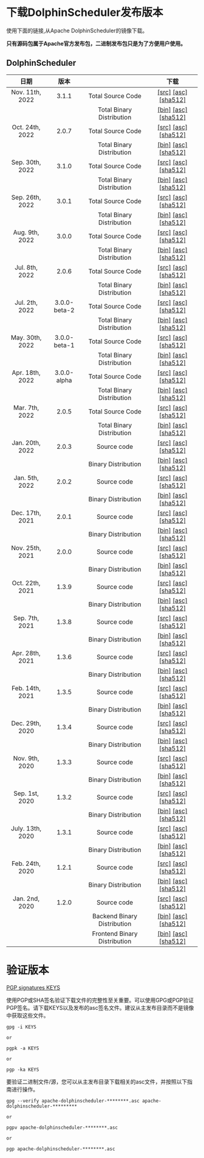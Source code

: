 # 下载DolphinScheduler发布版本

使用下面的链接,从Apache DolphinScheduler的镜像下载。

**只有源码包属于Apache官方发布包，二进制发布包只是为了方便用户使用。**

## DolphinScheduler
| 日期 | 版本| | 下载 |
|:---:|:--:|:--:|:--:|
| Nov. 11th, 2022 | 3.1.1 | Total Source Code | [[src]](https://www.apache.org/dyn/closer.lua/dolphinscheduler/3.1.1/apache-dolphinscheduler-3.1.1-src.tar.gz) [[asc]](https://downloads.apache.org/dolphinscheduler/3.1.1/apache-dolphinscheduler-3.1.1-src.tar.gz.asc) [[sha512]](https://downloads.apache.org/dolphinscheduler/3.1.1/apache-dolphinscheduler-3.1.1-src.tar.gz.sha512) |
|  | | Total Binary Distribution | [[bin]](https://www.apache.org/dyn/closer.lua/dolphinscheduler/3.1.1/apache-dolphinscheduler-3.1.1-bin.tar.gz) [[asc]](https://downloads.apache.org/dolphinscheduler/3.1.1/apache-dolphinscheduler-3.1.1-bin.tar.gz.asc) [[sha512]](https://downloads.apache.org/dolphinscheduler/3.1.1/apache-dolphinscheduler-3.1.1-bin.tar.gz.sha512) |
| Oct. 24th, 2022 | 2.0.7 | Total Source Code | [[src]](https://www.apache.org/dyn/closer.lua/dolphinscheduler/2.0.7/apache-dolphinscheduler-2.0.7-src.tar.gz) [[asc]](https://downloads.apache.org/dolphinscheduler/2.0.7/apache-dolphinscheduler-2.0.7-src.tar.gz.asc) [[sha512]](https://downloads.apache.org/dolphinscheduler/2.0.7/apache-dolphinscheduler-2.0.7-src.tar.gz.sha512) |
|  | | Total Binary Distribution | [[bin]](https://www.apache.org/dyn/closer.lua/dolphinscheduler/2.0.7/apache-dolphinscheduler-2.0.7-bin.tar.gz) [[asc]](https://downloads.apache.org/dolphinscheduler/2.0.7/apache-dolphinscheduler-2.0.7-bin.tar.gz.asc) [[sha512]](https://downloads.apache.org/dolphinscheduler/2.0.7/apache-dolphinscheduler-2.0.7-bin.tar.gz.sha512) |
| Sep. 30th, 2022 | 3.1.0 | Total Source Code | [[src]](https://www.apache.org/dyn/closer.lua/dolphinscheduler/3.1.0/apache-dolphinscheduler-3.1.0-src.tar.gz) [[asc]](https://downloads.apache.org/dolphinscheduler/3.1.0/apache-dolphinscheduler-3.1.0-src.tar.gz.asc) [[sha512]](https://downloads.apache.org/dolphinscheduler/3.1.0/apache-dolphinscheduler-3.1.0-src.tar.gz.sha512) |
|  | | Total Binary Distribution | [[bin]](https://www.apache.org/dyn/closer.lua/dolphinscheduler/3.1.0/apache-dolphinscheduler-3.1.0-bin.tar.gz) [[asc]](https://downloads.apache.org/dolphinscheduler/3.1.0/apache-dolphinscheduler-3.1.0-bin.tar.gz.asc) [[sha512]](https://downloads.apache.org/dolphinscheduler/3.1.0/apache-dolphinscheduler-3.1.0-bin.tar.gz.sha512) |
| Sep. 26th, 2022 | 3.0.1 | Total Source Code| [[src]](https://www.apache.org/dyn/closer.lua/dolphinscheduler/3.0.1/apache-dolphinscheduler-3.0.1-src.tar.gz) [[asc]](https://downloads.apache.org/dolphinscheduler/3.0.1/apache-dolphinscheduler-3.0.1-src.tar.gz.asc) [[sha512]](https://downloads.apache.org/dolphinscheduler/3.0.1/apache-dolphinscheduler-3.0.1-src.tar.gz.sha512)|
| | | Total Binary Distribution| [[bin]](https://www.apache.org/dyn/closer.lua/dolphinscheduler/3.0.1/apache-dolphinscheduler-3.0.1-bin.tar.gz) [[asc]](https://downloads.apache.org/dolphinscheduler/3.0.1/apache-dolphinscheduler-3.0.1-bin.tar.gz.asc) [[sha512]](https://downloads.apache.org/dolphinscheduler/3.0.1/apache-dolphinscheduler-3.0.1-bin.tar.gz.sha512)|
| Aug. 9th, 2022 | 3.0.0 | Total Source Code| [[src]](https://www.apache.org/dyn/closer.lua/dolphinscheduler/3.0.0/apache-dolphinscheduler-3.0.0-src.tar.gz) [[asc]](https://downloads.apache.org/dolphinscheduler/3.0.0/apache-dolphinscheduler-3.0.0-src.tar.gz.asc) [[sha512]](https://downloads.apache.org/dolphinscheduler/3.0.0/apache-dolphinscheduler-3.0.0-src.tar.gz.sha512)|
| | | Total Binary Distribution| [[bin]](https://www.apache.org/dyn/closer.lua/dolphinscheduler/3.0.0/apache-dolphinscheduler-3.0.0-bin.tar.gz) [[asc]](https://downloads.apache.org/dolphinscheduler/3.0.0/apache-dolphinscheduler-3.0.0-bin.tar.gz.asc) [[sha512]](https://downloads.apache.org/dolphinscheduler/3.0.0/apache-dolphinscheduler-3.0.0-bin.tar.gz.sha512)|
| Jul. 8th, 2022 | 2.0.6 | Total Source Code| [[src]](https://www.apache.org/dyn/closer.lua/dolphinscheduler/2.0.6/apache-dolphinscheduler-2.0.6-src.tar.gz) [[asc]](https://downloads.apache.org/dolphinscheduler/2.0.6/apache-dolphinscheduler-2.0.6-src.tar.gz.asc) [[sha512]](https://downloads.apache.org/dolphinscheduler/2.0.6/apache-dolphinscheduler-2.0.6-src.tar.gz.sha512)|
| | | Total Binary Distribution| [[bin]](https://www.apache.org/dyn/closer.lua/dolphinscheduler/2.0.6/apache-dolphinscheduler-2.0.6-bin.tar.gz) [[asc]](https://downloads.apache.org/dolphinscheduler/2.0.6/apache-dolphinscheduler-2.0.6-bin.tar.gz.asc) [[sha512]](https://downloads.apache.org/dolphinscheduler/2.0.6/apache-dolphinscheduler-2.0.6-bin.tar.gz.sha512)|
| Jul. 2th, 2022 | 3.0.0-beta-2 | Total Source Code| [[src]](https://www.apache.org/dyn/closer.lua/dolphinscheduler/3.0.0-beta-2/apache-dolphinscheduler-3.0.0-beta-2-src.tar.gz) [[asc]](https://downloads.apache.org/dolphinscheduler/3.0.0-beta-2/apache-dolphinscheduler-3.0.0-beta-2-src.tar.gz.asc) [[sha512]](https://downloads.apache.org/dolphinscheduler/3.0.0-beta-2/apache-dolphinscheduler-3.0.0-beta-2-src.tar.gz.sha512)|
| | | Total Binary Distribution| [[bin]](https://www.apache.org/dyn/closer.lua/dolphinscheduler/3.0.0-beta-2/apache-dolphinscheduler-3.0.0-beta-2-bin.tar.gz) [[asc]](https://downloads.apache.org/dolphinscheduler/3.0.0-beta-2/apache-dolphinscheduler-3.0.0-beta-2-bin.tar.gz.asc) [[sha512]](https://downloads.apache.org/dolphinscheduler/3.0.0-beta-2/apache-dolphinscheduler-3.0.0-beta-2-bin.tar.gz.sha512)|
| May. 30th, 2022 | 3.0.0-beta-1 | Total Source Code| [[src]](https://www.apache.org/dyn/closer.lua/dolphinscheduler/3.0.0-beta-1/apache-dolphinscheduler-3.0.0-beta-1-src.tar.gz) [[asc]](https://downloads.apache.org/dolphinscheduler/3.0.0-beta-1/apache-dolphinscheduler-3.0.0-beta-1-src.tar.gz.asc) [[sha512]](https://downloads.apache.org/dolphinscheduler/3.0.0-beta-1/apache-dolphinscheduler-3.0.0-beta-1-src.tar.gz.sha512)|
| | | Total Binary Distribution| [[bin]](https://www.apache.org/dyn/closer.lua/dolphinscheduler/3.0.0-beta-1/apache-dolphinscheduler-3.0.0-beta-1-bin.tar.gz) [[asc]](https://downloads.apache.org/dolphinscheduler/3.0.0-beta-1/apache-dolphinscheduler-3.0.0-beta-1-bin.tar.gz.asc) [[sha512]](https://downloads.apache.org/dolphinscheduler/3.0.0-beta-1/apache-dolphinscheduler-3.0.0-beta-1-bin.tar.gz.sha512)|
| Apr. 18th, 2022 | 3.0.0-alpha | Total Source Code| [[src]](https://www.apache.org/dyn/closer.lua/dolphinscheduler/3.0.0-alpha/apache-dolphinscheduler-3.0.0-alpha-src.tar.gz) [[asc]](https://downloads.apache.org/dolphinscheduler/3.0.0-alpha/apache-dolphinscheduler-3.0.0-alpha-src.tar.gz.asc) [[sha512]](https://downloads.apache.org/dolphinscheduler/3.0.0-alpha/apache-dolphinscheduler-3.0.0-alpha-src.tar.gz.sha512)|
| | | Total Binary Distribution| [[bin]](https://www.apache.org/dyn/closer.lua/dolphinscheduler/3.0.0-alpha/apache-dolphinscheduler-3.0.0-alpha-bin.tar.gz) [[asc]](https://downloads.apache.org/dolphinscheduler/3.0.0-alpha/apache-dolphinscheduler-3.0.0-alpha-bin.tar.gz.asc) [[sha512]](https://downloads.apache.org/dolphinscheduler/3.0.0-alpha/apache-dolphinscheduler-3.0.0-alpha-bin.tar.gz.sha512)|
| Mar. 7th, 2022 | 2.0.5 | Total Source Code| [[src]](https://www.apache.org/dyn/closer.lua/dolphinscheduler/2.0.5/apache-dolphinscheduler-2.0.5-src.tar.gz) [[asc]](https://downloads.apache.org/dolphinscheduler/2.0.5/apache-dolphinscheduler-2.0.5-src.tar.gz.asc) [[sha512]](https://downloads.apache.org/dolphinscheduler/2.0.5/apache-dolphinscheduler-2.0.5-src.tar.gz.sha512)|
| | | Total Binary Distribution| [[bin]](https://www.apache.org/dyn/closer.lua/dolphinscheduler/2.0.5/apache-dolphinscheduler-2.0.5-bin.tar.gz) [[asc]](https://downloads.apache.org/dolphinscheduler/2.0.5/apache-dolphinscheduler-2.0.5-bin.tar.gz.asc) [[sha512]](https://downloads.apache.org/dolphinscheduler/2.0.5/apache-dolphinscheduler-2.0.5-bin.tar.gz.sha512)|
| Jan. 20th, 2022 | 2.0.3 | Source code| [[src]](https://www.apache.org/dyn/closer.lua/dolphinscheduler/2.0.3/apache-dolphinscheduler-2.0.3-src.tar.gz) [[asc]](https://downloads.apache.org/dolphinscheduler/2.0.3/apache-dolphinscheduler-2.0.3-src.tar.gz.asc) [[sha512]](https://downloads.apache.org/dolphinscheduler/2.0.3/apache-dolphinscheduler-2.0.3-src.tar.gz.sha512)|
| | | Binary Distribution| [[bin]](https://www.apache.org/dyn/closer.lua/dolphinscheduler/2.0.3/apache-dolphinscheduler-2.0.3-bin.tar.gz) [[asc]](https://downloads.apache.org/dolphinscheduler/2.0.3/apache-dolphinscheduler-2.0.3-bin.tar.gz.asc) [[sha512]](https://downloads.apache.org/dolphinscheduler/2.0.3/apache-dolphinscheduler-2.0.3-bin.tar.gz.sha512)|
| Jan. 5th, 2022 | 2.0.2 | Source code| [[src]](https://www.apache.org/dyn/closer.lua/dolphinscheduler/2.0.2/apache-dolphinscheduler-2.0.2-src.tar.gz) [[asc]](https://downloads.apache.org/dolphinscheduler/2.0.2/apache-dolphinscheduler-2.0.2-src.tar.gz.asc) [[sha512]](https://downloads.apache.org/dolphinscheduler/2.0.2/apache-dolphinscheduler-2.0.2-src.tar.gz.sha512)|
| | | Binary Distribution| [[bin]](https://www.apache.org/dyn/closer.lua/dolphinscheduler/2.0.2/apache-dolphinscheduler-2.0.2-bin.tar.gz) [[asc]](https://downloads.apache.org/dolphinscheduler/2.0.2/apache-dolphinscheduler-2.0.2-bin.tar.gz.asc) [[sha512]](https://downloads.apache.org/dolphinscheduler/2.0.2/apache-dolphinscheduler-2.0.2-bin.tar.gz.sha512)|
| Dec. 17th, 2021 | 2.0.1 | Source code| [[src]](https://www.apache.org/dyn/closer.lua/dolphinscheduler/2.0.1/apache-dolphinscheduler-2.0.1-src.tar.gz) [[asc]](https://downloads.apache.org/dolphinscheduler/2.0.1/apache-dolphinscheduler-2.0.1-src.tar.gz.asc) [[sha512]](https://downloads.apache.org/dolphinscheduler/2.0.1/apache-dolphinscheduler-2.0.1-src.tar.gz.sha512)|
| | | Binary Distribution| [[bin]](https://www.apache.org/dyn/closer.lua/dolphinscheduler/2.0.1/apache-dolphinscheduler-2.0.1-bin.tar.gz) [[asc]](https://downloads.apache.org/dolphinscheduler/2.0.1/apache-dolphinscheduler-2.0.1-bin.tar.gz.asc) [[sha512]](https://downloads.apache.org/dolphinscheduler/2.0.1/apache-dolphinscheduler-2.0.1-bin.tar.gz.sha512)|
| Nov. 25th, 2021 | 2.0.0 | Source code| [[src]](https://www.apache.org/dyn/closer.lua/dolphinscheduler/2.0.0/apache-dolphinscheduler-2.0.0-src.tar.gz) [[asc]](https://downloads.apache.org/dolphinscheduler/2.0.0/apache-dolphinscheduler-2.0.0-src.tar.gz.asc) [[sha512]](https://downloads.apache.org/dolphinscheduler/2.0.0/apache-dolphinscheduler-2.0.0-src.tar.gz.sha512)|
| | | Binary Distribution| [[bin]](https://www.apache.org/dyn/closer.lua/dolphinscheduler/2.0.0/apache-dolphinscheduler-2.0.0-bin.tar.gz) [[asc]](https://downloads.apache.org/dolphinscheduler/2.0.0/apache-dolphinscheduler-2.0.0-bin.tar.gz.asc) [[sha512]](https://downloads.apache.org/dolphinscheduler/2.0.0/apache-dolphinscheduler-2.0.0-bin.tar.gz.sha512)|
| Oct. 22th, 2021 | 1.3.9 | Source code| [[src]](https://www.apache.org/dyn/closer.lua/dolphinscheduler/1.3.9/apache-dolphinscheduler-1.3.9-src.tar.gz) [[asc]](https://downloads.apache.org/dolphinscheduler/1.3.9/apache-dolphinscheduler-1.3.9-src.tar.gz.asc) [[sha512]](https://downloads.apache.org/dolphinscheduler/1.3.9/apache-dolphinscheduler-1.3.9-src.tar.gz.sha512)|
| | | Binary Distribution| [[bin]](https://www.apache.org/dyn/closer.lua/dolphinscheduler/1.3.9/apache-dolphinscheduler-1.3.9-bin.tar.gz) [[asc]](https://downloads.apache.org/dolphinscheduler/1.3.9/apache-dolphinscheduler-1.3.9-bin.tar.gz.asc) [[sha512]](https://downloads.apache.org/dolphinscheduler/1.3.9/apache-dolphinscheduler-1.3.9-bin.tar.gz.sha512)|
| Sep. 7th, 2021 | 1.3.8 | Source code| [[src]](https://www.apache.org/dyn/closer.lua/dolphinscheduler/1.3.8/apache-dolphinscheduler-1.3.8-src.tar.gz) [[asc]](https://downloads.apache.org/dolphinscheduler/1.3.8/apache-dolphinscheduler-1.3.8-src.tar.gz.asc) [[sha512]](https://downloads.apache.org/dolphinscheduler/1.3.8/apache-dolphinscheduler-1.3.8-src.tar.gz.sha512)|
| | | Binary Distribution| [[bin]](https://www.apache.org/dyn/closer.lua/dolphinscheduler/1.3.8/apache-dolphinscheduler-1.3.8-bin.tar.gz) [[asc]](https://downloads.apache.org/dolphinscheduler/1.3.8/apache-dolphinscheduler-1.3.8-bin.tar.gz.asc) [[sha512]](https://downloads.apache.org/dolphinscheduler/1.3.8/apache-dolphinscheduler-1.3.8-bin.tar.gz.sha512)|
| Apr. 28th, 2021 | 1.3.6 | Source code| [[src]](https://www.apache.org/dyn/closer.lua/dolphinscheduler/1.3.6/apache-dolphinscheduler-1.3.6-src.tar.gz) [[asc]](https://downloads.apache.org/dolphinscheduler/1.3.6/apache-dolphinscheduler-1.3.6-src.tar.gz.asc) [[sha512]](https://downloads.apache.org/dolphinscheduler/1.3.6/apache-dolphinscheduler-1.3.6-src.tar.gz.sha512)|
| | | Binary Distribution| [[bin]](https://www.apache.org/dyn/closer.lua/dolphinscheduler/1.3.6/apache-dolphinscheduler-1.3.6-bin.tar.gz) [[asc]](https://downloads.apache.org/dolphinscheduler/1.3.6/apache-dolphinscheduler-1.3.6-bin.tar.gz.asc) [[sha512]](https://downloads.apache.org/dolphinscheduler/1.3.6/apache-dolphinscheduler-1.3.6-bin.tar.gz.sha512)|
| Feb. 14th, 2021 | 1.3.5 | Source code| [[src]](https://www.apache.org/dyn/closer.lua/dolphinscheduler/1.3.5/apache-dolphinscheduler-incubating-1.3.5-src.zip) [[asc]](https://downloads.apache.org/dolphinscheduler/1.3.5/apache-dolphinscheduler-incubating-1.3.5-src.zip.asc) [[sha512]](https://downloads.apache.org/dolphinscheduler/1.3.5/apache-dolphinscheduler-incubating-1.3.5-src.zip.sha512)|
| | | Binary Distribution| [[bin]](https://www.apache.org/dyn/closer.lua/dolphinscheduler/1.3.5/apache-dolphinscheduler-incubating-1.3.5-dolphinscheduler-bin.tar.gz) [[asc]](https://downloads.apache.org/dolphinscheduler/1.3.5/apache-dolphinscheduler-incubating-1.3.5-dolphinscheduler-bin.tar.gz.asc) [[sha512]](https://downloads.apache.org/dolphinscheduler/1.3.5/apache-dolphinscheduler-incubating-1.3.5-dolphinscheduler-bin.tar.gz.sha512)|
| Dec. 29th, 2020 | 1.3.4 | Source code| [[src]](https://www.apache.org/dyn/closer.lua/dolphinscheduler/1.3.4/apache-dolphinscheduler-incubating-1.3.4-src.zip) [[asc]](https://downloads.apache.org/dolphinscheduler/1.3.4/apache-dolphinscheduler-incubating-1.3.4-src.zip.asc) [[sha512]](https://downloads.apache.org/dolphinscheduler/1.3.4/apache-dolphinscheduler-incubating-1.3.4-src.zip.sha512)|
| | | Binary Distribution| [[bin]](https://www.apache.org/dyn/closer.lua/dolphinscheduler/1.3.4/apache-dolphinscheduler-incubating-1.3.4-dolphinscheduler-bin.tar.gz) [[asc]](https://downloads.apache.org/dolphinscheduler/1.3.4/apache-dolphinscheduler-incubating-1.3.4-dolphinscheduler-bin.tar.gz.asc) [[sha512]](https://downloads.apache.org/dolphinscheduler/1.3.4/apache-dolphinscheduler-incubating-1.3.4-dolphinscheduler-bin.tar.gz.sha512)|
| Nov. 9th, 2020 | 1.3.3 | Source code| [[src]](https://www.apache.org/dyn/closer.lua/dolphinscheduler/1.3.3/apache-dolphinscheduler-incubating-1.3.3-src.zip) [[asc]](https://downloads.apache.org/dolphinscheduler/1.3.3/apache-dolphinscheduler-incubating-1.3.3-src.zip.asc) [[sha512]](https://downloads.apache.org/dolphinscheduler/1.3.3/apache-dolphinscheduler-incubating-1.3.3-src.zip.sha512)|
| | | Binary Distribution| [[bin]](https://www.apache.org/dyn/closer.lua/dolphinscheduler/1.3.3/apache-dolphinscheduler-incubating-1.3.3-dolphinscheduler-bin.tar.gz) [[asc]](https://downloads.apache.org/dolphinscheduler/1.3.3/apache-dolphinscheduler-incubating-1.3.3-dolphinscheduler-bin.tar.gz.asc) [[sha512]](https://downloads.apache.org/dolphinscheduler/1.3.3/apache-dolphinscheduler-incubating-1.3.3-dolphinscheduler-bin.tar.gz.sha512)|
| Sep. 1st, 2020 | 1.3.2 | Source code| [[src]](https://archive.apache.org/dist/incubator/dolphinscheduler/1.3.2/apache-dolphinscheduler-incubating-1.3.2-src.zip) [[asc]](https://archive.apache.org/dist/incubator/dolphinscheduler/1.3.2/apache-dolphinscheduler-incubating-1.3.2-src.zip.asc) [[sha512]](https://archive.apache.org/dist/incubator/dolphinscheduler/1.3.2/apache-dolphinscheduler-incubating-1.3.2-src.zip.sha512)|
| | | Binary Distribution| [[bin]](https://archive.apache.org/dist/incubator/dolphinscheduler/1.3.2/apache-dolphinscheduler-incubating-1.3.2-dolphinscheduler-bin.tar.gz) [[asc]](https://archive.apache.org/dist/incubator/dolphinscheduler/1.3.2/apache-dolphinscheduler-incubating-1.3.2-dolphinscheduler-bin.tar.gz.asc) [[sha512]](https://archive.apache.org/dist/incubator/dolphinscheduler/1.3.2/apache-dolphinscheduler-incubating-1.3.2-dolphinscheduler-bin.tar.gz.sha512)|
| July. 13th, 2020 | 1.3.1 | Source code| [[src]](https://archive.apache.org/dist/incubator/dolphinscheduler/1.3.1/apache-dolphinscheduler-incubating-1.3.1-src.zip) [[asc]](https://archive.apache.org/dist/incubator/dolphinscheduler/1.3.1/apache-dolphinscheduler-incubating-1.3.1-src.zip.asc) [[sha512]](https://archive.apache.org/dist/incubator/dolphinscheduler/1.3.1/apache-dolphinscheduler-incubating-1.3.1-src.zip.sha512)|
| | | Binary Distribution| [[bin]](https://archive.apache.org/dist/incubator/dolphinscheduler/1.3.1/apache-dolphinscheduler-incubating-1.3.1-dolphinscheduler-bin.tar.gz) [[asc]](https://archive.apache.org/dist/incubator/dolphinscheduler/1.3.1/apache-dolphinscheduler-incubating-1.3.1-dolphinscheduler-bin.tar.gz.asc) [[sha512]](https://archive.apache.org/dist/incubator/dolphinscheduler/1.3.1/apache-dolphinscheduler-incubating-1.3.1-dolphinscheduler-bin.tar.gz.sha512)|
| Feb. 24th, 2020 | 1.2.1 | Source code| [[src]](https://archive.apache.org/dist/incubator/dolphinscheduler/1.2.1/apache-dolphinscheduler-incubating-1.2.1-src.zip) [[asc]](https://archive.apache.org/dist/incubator/dolphinscheduler/1.2.1/apache-dolphinscheduler-incubating-1.2.1-src.zip.asc) [[sha512]](https://archive.apache.org/dist/incubator/dolphinscheduler/1.2.1/apache-dolphinscheduler-incubating-1.2.1-src.zip.sha512)|
| | | Binary Distribution| [[bin]](https://archive.apache.org/dist/incubator/dolphinscheduler/1.2.1/apache-dolphinscheduler-incubating-1.2.1-dolphinscheduler-bin.tar.gz) [[asc]](https://archive.apache.org/dist/incubator/dolphinscheduler/1.2.1/apache-dolphinscheduler-incubating-1.2.1-dolphinscheduler-bin.tar.gz.asc) [[sha512]](https://archive.apache.org/dist/incubator/dolphinscheduler/1.2.1/apache-dolphinscheduler-incubating-1.2.1-dolphinscheduler-bin.tar.gz.sha512)|
| Jan. 2nd, 2020 | 1.2.0 | Source code| [[src]](https://archive.apache.org/dist/incubator/dolphinscheduler/1.2.0/apache-dolphinscheduler-incubating-1.2.0-src.zip) [[asc]](https://archive.apache.org/dist/incubator/dolphinscheduler/1.2.0/apache-dolphinscheduler-incubating-1.2.0-src.zip.asc) [[sha512]](https://archive.apache.org/dist/incubator/dolphinscheduler/1.2.0/apache-dolphinscheduler-incubating-1.2.0-src.zip.sha512)|
| | | Backend Binary Distribution| [[bin]](https://archive.apache.org/dist/incubator/dolphinscheduler/1.2.0/apache-dolphinscheduler-incubating-1.2.0-dolphinscheduler-backend-bin.tar.gz) [[asc]](https://archive.apache.org/dist/incubator/dolphinscheduler/1.2.0/apache-dolphinscheduler-incubating-1.2.0-dolphinscheduler-backend-bin.tar.gz.asc) [[sha512]](https://archive.apache.org/dist/incubator/dolphinscheduler/1.2.0/apache-dolphinscheduler-incubating-1.2.0-dolphinscheduler-backend-bin.tar.gz.sha512)|
| | | Frontend Binary Distribution| [[bin]](https://archive.apache.org/dist/incubator/dolphinscheduler/1.2.0/apache-dolphinscheduler-incubating-1.2.0-dolphinscheduler-front-bin.tar.gz) [[asc]](https://archive.apache.org/dist/incubator/dolphinscheduler/1.2.0/apache-dolphinscheduler-incubating-1.2.0-dolphinscheduler-front-bin.tar.gz.asc) [[sha512]](https://archive.apache.org/dist/incubator/dolphinscheduler/1.2.0/apache-dolphinscheduler-incubating-1.2.0-dolphinscheduler-front-bin.tar.gz.sha512)|

# 验证版本
[PGP signatures KEYS](https://downloads.apache.org/dolphinscheduler/KEYS)

使用PGP或SHA签名验证下载文件的完整性至关重要。可以使用GPG或PGP验证PGP签名。请下载KEYS以及发布的asc签名文件。建议从主发布目录而不是镜像中获取这些文件。

```
gpg -i KEYS

or

pgpk -a KEYS

or

pgp -ka KEYS
```

要验证二进制文件/源，您可以从主发布目录下载相关的asc文件，并按照以下指南进行操作。

```
gpg --verify apache-dolphinscheduler-********.asc apache-dolphinscheduler-*********

or

pgpv apache-dolphinscheduler-********.asc

or

pgp apache-dolphinscheduler-********.asc
```

<br/>
